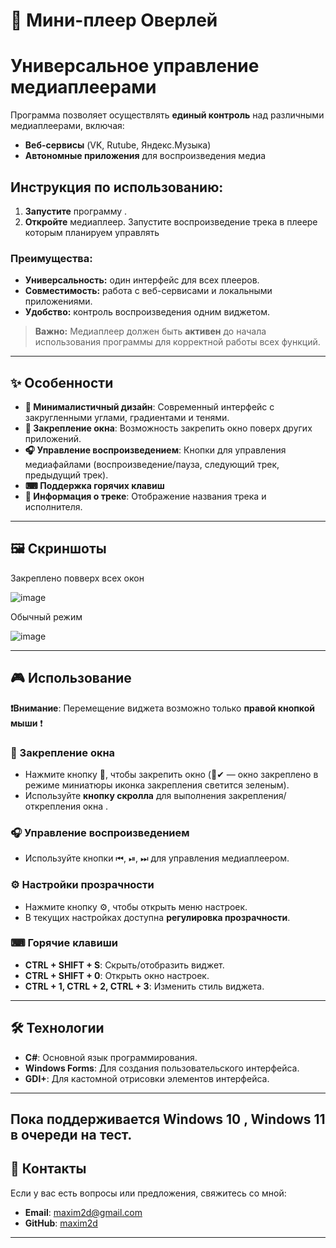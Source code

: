 # 🎵 Мини-плеер Оверлей

# Универсальное управление медиаплеерами  

Программа позволяет осуществлять **единый контроль** над различными медиаплеерами, включая:  
- **Веб-сервисы** (VK, Rutube, Яндекс.Музыка)  
- **Автономные приложения** для воспроизведения медиа  

## Инструкция по использованию:  
1. **Запустите** программу .  
2. **Откройте** медиаплеер. Запустите воспроизведение трека в плеере которым планируем управлять 

### Преимущества:  
- **Универсальность:** один интерфейс для всех плееров.  
- **Совместимость:** работа с веб-сервисами и локальными приложениями.  
- **Удобство:** контроль воспроизведения одним виджетом.  

> **Важно:** Медиаплеер должен быть **активен** до начала использования программы для корректной работы всех функций.  



---

## ✨ Особенности

- **🎨 Минималистичный дизайн**: Современный интерфейс с закругленными углами, градиентами и тенями.
- **📌 Закрепление окна**: Возможность закрепить окно поверх других приложений.
- **🎧 Управление воспроизведением**: Кнопки для управления медиафайлами (воспроизведение/пауза, следующий трек, предыдущий трек).
- **⌨ Поддержка горячих клавиш**
- **📄 Информация о треке**: Отображение названия трека и исполнителя.

---

## 🖼️ Скриншоты
Закреплено  повверх всех окон

![image](https://github.com/user-attachments/assets/fb93c86b-43e2-4ff9-94fa-2f4fac9c7c44)

Обычный режим

![image](https://github.com/user-attachments/assets/2939fa6f-bc8a-4c03-bc5e-16105da44bf7)




---

## 🎮 Использование

**❗Внимание**: Перемещение виджета возможно только **правой кнопкой мыши** ❗  

### 📌 Закрепление окна  
- Нажмите кнопку 📌, чтобы закрепить окно (📌✔ — окно закреплено в режиме миниатюры иконка закрепления светится зеленым).  
- Используйте **кнопку скролла** для выполнения закрепления/открепления окна .

### 🎧 Управление воспроизведением  
- Используйте кнопки ⏮, ⏯, ⏭ для управления медиаплеером.  

### ⚙️ Настройки прозрачности  
- Нажмите кнопку ⚙️, чтобы открыть меню настроек.  
- В текущих настройках доступна **регулировка прозрачности**.  

### ⌨ Горячие клавиши  
- **CTRL + SHIFT + S**: Скрыть/отобразить виджет.  
- **CTRL + SHIFT + 0**: Открыть окно настроек.  
- **CTRL + 1, CTRL + 2, CTRL + 3**: Изменить стиль виджета.  

---

## 🛠️ Технологии

- **C#**: Основной язык программирования.
- **Windows Forms**: Для создания пользовательского интерфейса.
- **GDI+**: Для кастомной отрисовки элементов интерфейса.



---

## Пока поддерживается Windows 10 , Windows 11 в очереди на тест. 

## 📧 Контакты

Если у вас есть вопросы или предложения, свяжитесь со мной:

- **Email**: maxim2d@gmail.com
- **GitHub**: [maxim2d](https://github.com/maxim2d)

---
